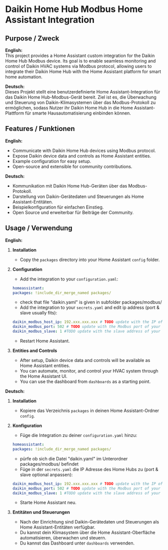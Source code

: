 # Daikin Home Hub Modbus Home Assistant Integration

## Purpose / Zweck

**English:**  
This project provides a Home Assistant custom integration for the Daikin Home Hub Modbus device. Its goal is to enable seamless monitoring and control of Daikin HVAC systems via Modbus protocol, allowing users to integrate their Daikin Home Hub with the Home Assistant platform for smart home automation.

**Deutsch:**  
Dieses Projekt stellt eine benutzerdefinierte Home Assistant-Integration für das Daikin Home Hub-Modbus-Gerät bereit. Ziel ist es, die Überwachung und Steuerung von Daikin-Klimasystemen über das Modbus-Protokoll zu ermöglichen, sodass Nutzer ihr Daikin Home Hub in die Home Assistant-Plattform für smarte Hausautomatisierung einbinden können.

## Features / Funktionen

**English:**  
- Communicate with Daikin Home Hub devices using Modbus protocol.
- Expose Daikin device data and controls as Home Assistant entities.
- Example configuration for easy setup.
- Open-source and extensible for community contributions.

**Deutsch:**  
- Kommunikation mit Daikin Home Hub-Geräten über das Modbus-Protokoll.
- Darstellung von Daikin-Gerätedaten und Steuerungen als Home Assistant-Entitäten.
- Beispielkonfiguration für einfachen Einstieg.
- Open Source und erweiterbar für Beiträge der Community.

## Usage / Verwendung

**English:**  
1. **Installation**
    - Copy the `packages` directory into your Home Assistant `config` folder.

2. **Configuration**
    - Add the integration to your `configuration.yaml`:
    ```yaml
    homeassistant:
    packages: !include_dir_merge_named packages/
    ```
    - check that file "daikin.yaml" is given in subfolder packages/modbus/
    - Add the integration to your `secrets.yaml` and edit ip address (port & slave usually fits):
    ```yaml
    daikin_modbus_host_ip: 192.xxx.xxx.xxx # TODO update with the IP of your homehub. No default. Check your router.
    daikin_modbus_port: 502 # TODO update with the Modbus port of your homehub. Default is '502'
    daikin_modbus_slave: 1 #TODO update with the slave address of your homehub. Default is '1'
    ```
    - Restart Home Assistant.

3. **Entities and Controls**
    - After setup, Daikin device data and controls will be available as Home Assistant entities.
    - You can automate, monitor, and control your HVAC system through the Home Assistant UI.
    - You can use the dashboard from `dashboards` as a starting point.

**Deutsch:**  
1. **Installation**
    - Kopiere das Verzeichnis `packages` in deinen Home Assistant-Ordner `config`.

2. **Konfiguration**
    - Füge die Integration zu deiner `configuration.yaml` hinzu:
    ```yaml
    homeassistant:
    packages: !include_dir_merge_named packages/
    ```
    - pürfe ob sich die Datei "daikin.yaml" im Unterordner packages/modbus/ befindet
    - Füge in der `secrets.yaml` die IP Adresse des Home Hubs zu (port & slave optional anpassen):
    ```yaml
    daikin_modbus_host_ip: 192.xxx.xxx.xxx # TODO update with the IP of your homehub. No default. Check your router.
    daikin_modbus_port: 502 # TODO update with the Modbus port of your homehub. Default is '502'
    daikin_modbus_slave: 1 #TODO update with the slave address of your homehub. Default is '1'
    ```
    - Starte Home Assistant neu.

3. **Entitäten und Steuerungen**
    - Nach der Einrichtung sind Daikin-Gerätedaten und Steuerungen als Home Assistant-Entitäten verfügbar.
    - Du kannst dein Klimasystem über die Home Assistant-Oberfläche automatisieren, überwachen und steuern.
    - Du kannst das Dashboard unter `dashboards` verwenden.
